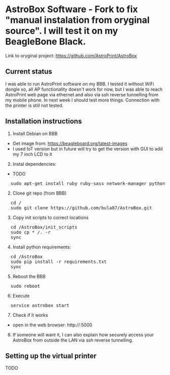 AstroBox Software - Fork to fix "manual instalation from oryginal source". I will test it on my BeagleBone Black.
=================

Link to oryginal project: https://github.com/AstroPrint/AstroBox

Current status
-------

I was able to run AstroPrint software on my BBB. I tested it without WiFi dongle so, all AP functionality doesn't work for now, but I was able to reach AstroPrint web page via ethernet and also via ssh reverse tunnelling from my mobile phone. In next week I should test more things. Connection with the printer is still not tested.

Installation instructions
-------

1. Install Debian on BBB
  - Get image from: https://beagleboard.org/latest-images
  - I used IoT version but in future will try to get the version with GUI to add my 7 inch LCD to it
2. Instal dependencies:
- TODO
<pre>
  sudo apt-get install ruby ruby-sass network-manager python-dbus python-apt
</pre>
2. Clone git repo (from BBB)
<pre>
  cd /
  sudo git clone https://github.com/bula87/AstroBox.git
</pre>
3. Copy init scripts to correct locations
<pre>
  cd /AstroBox/init_scripts
  sudo cp * /. -r
  sync
</pre>
4. Install python requirements:
<pre>
  cd /AstroBox
  sudo pip install -r requirements.txt
  sync
</pre>
5. Reboot the BBB
<pre>
  sudo reboot
</pre>
6. Execute
<pre>
  service astrobox start
</pre>
7. Check if it works
  - open in the web browser: http://<YOUR-BBB-IP>:5000
8. If someone will want it, I can also explain how securely access your AstroBox from outside the LAN via ssh reverse tunnelling.


Setting up the virtual printer
-------

TODO
